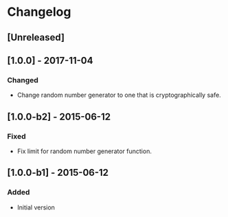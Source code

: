 # Changelog

## [Unreleased]


## [1.0.0] - 2017-11-04
### Changed
- Change random number generator to one that is cryptographically safe.


## [1.0.0-b2] - 2015-06-12
### Fixed
- Fix limit for random number generator function.


## [1.0.0-b1] - 2015-06-12
### Added
- Initial version
